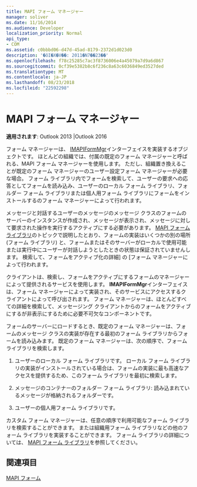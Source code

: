 ```yaml
---
title: MAPI フォーム マネージャー
manager: soliver
ms.date: 11/16/2014
ms.audience: Developer
localization_priority: Normal
api_type:
- COM
ms.assetid: c0bbbd06-d47d-45ad-8179-2372d1d023d0
description: '�ŏI�X�V��: 2011�N7��23��'
ms.openlocfilehash: f78c25285c7ac3f8736006e4a45079a7d9a6d867
ms.sourcegitcommit: 0cf39e5382b8c6f236c8a63c6036849ed3527ded
ms.translationtype: MT
ms.contentlocale: ja-JP
ms.lasthandoff: 08/23/2018
ms.locfileid: "22592298"
---
```

# <a name="mapi-form-manager"></a>MAPI フォーム マネージャー

  
  
**適用されます**: Outlook 2013 |Outlook 2016 
  
フォーム マネージャーは、 [IMAPIFormMgr](imapiformmgriunknown.md)インターフェイスを実装するオブジェクトです。 ほとんどの組織では、付属の既定のフォーム マネージャーと呼ばれる、MAPI フォーム マネージャーを使用します。 ただし、組織置き換えることが既定のフォーム マネージャーのユーザー設定フォーム マネージャーが必要な場合。 フォーム ライブラリ内でフォームを検索して、ユーザーの要求への応答としてフォームを読み込み、ユーザーのローカル フォーム ライブラリ、フォルダー フォーム ライブラリまたは個人用フォーム ライブラリにフォームをインストールするのフォーム マネージャーによって行われます。 
  
メッセージと対話するユーザーのメッセージのメッセージ クラスのフォームのサーバーのインスタンスが作成され、メッセージが表示され、メッセージに対して要求された操作を実行するアクティブにする必要があります。 [MAPI フォーム ライブラリ](mapi-form-libraries.md)のトピックで説明したとおり、フォームの実装はいくつかの別の場所 (フォーム ライブラリ) と、フォームまたはそのサーバーがローカルで使用可能または実行中にユーザーが対話しようとしたときの状態は保証されていませんします。 検索して、フォームをアクティブ化の詳細] の [フォーム マネージャーによって行われます。
  
クライアントは、検索し、フォームをアクティブにするフォームのマネージャーによって提供されるサービスを使用します。 **IMAPIFormMgr**インターフェイスは、フォーム マネージャーによって実装され、そのサービスにアクセスするクライアントによって呼び出されます。 フォーム マネージャーは、ほとんどすべての詳細を検索して、メッセージング クライアントからのフォームをアクティブにするが非表示にするために必要不可欠なコンポーネントです。 
  
フォームのサーバーにロードするとき、既定のフォーム マネージャーは、フォームのメッセージ クラスの実装が存在する最初のフォーム ライブラリからフォームを読み込みます。 既定のフォーム マネージャーは、次の順序で、フォーム ライブラリを検索します。
  
1. ユーザーのローカル フォーム ライブラリです。 ローカル フォーム ライブラリの実装がインストールされている場合は、フォームの実装に最も高速なアクセスを提供するため、このフォーム ライブラリを最初に検索します。
    
2. メッセージのコンテナーのフォルダー フォーム ライブラリ: 読み込まれているメッセージが格納されるフォルダーです。
    
3. ユーザーの個人用フォーム ライブラリです。
    
カスタム フォーム マネージャーは、任意の順序で利用可能なフォーム ライブラリを検索することができます。 または組織用フォーム ライブラリなどの他のフォーム ライブラリを実装することができます。 フォーム ライブラリの詳細については、 [MAPI フォーム ライブラリ](mapi-form-libraries.md)を参照してください。 
  
## <a name="see-also"></a>関連項目



[MAPI フォーム](mapi-forms.md)

